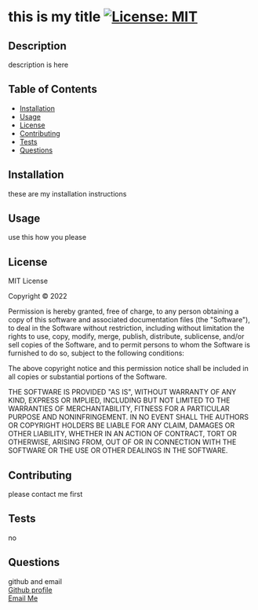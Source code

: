 
# this is my title [![License: MIT](https://img.shields.io/badge/License-MIT-yellow.svg)](https://opensource.org/licenses/MIT)

## Description
description is here

## Table of Contents
- [Installation](#installation)
- [Usage](#usage)
- [License](#license)
- [Contributing](#contributing)
- [Tests](#tests)
- [Questions](#questions)

## Installation
these are my installation instructions

## Usage
use this how you please

## License
<p>
MIT License

  Copyright &copy; 2022 
  
  Permission is hereby granted, free of charge, to any person obtaining a copy
  of this software and associated documentation files (the "Software"), to deal
  in the Software without restriction, including without limitation the rights
  to use, copy, modify, merge, publish, distribute, sublicense, and/or sell
  copies of the Software, and to permit persons to whom the Software is
  furnished to do so, subject to the following conditions:
  
  The above copyright notice and this permission notice shall be included in all
  copies or substantial portions of the Software.
  
  THE SOFTWARE IS PROVIDED "AS IS", WITHOUT WARRANTY OF ANY KIND, EXPRESS OR
  IMPLIED, INCLUDING BUT NOT LIMITED TO THE WARRANTIES OF MERCHANTABILITY,
  FITNESS FOR A PARTICULAR PURPOSE AND NONINFRINGEMENT. IN NO EVENT SHALL THE
  AUTHORS OR COPYRIGHT HOLDERS BE LIABLE FOR ANY CLAIM, DAMAGES OR OTHER
  LIABILITY, WHETHER IN AN ACTION OF CONTRACT, TORT OR OTHERWISE, ARISING FROM,
  OUT OF OR IN CONNECTION WITH THE SOFTWARE OR THE USE OR OTHER DEALINGS IN THE
  SOFTWARE.

  </p>

## Contributing
please contact me first

## Tests
no

## Questions
github and email  
[Github profile](https://www.github.com/sabhanson)  
[Email Me](mailto:sabhanson7@gmail.com)
